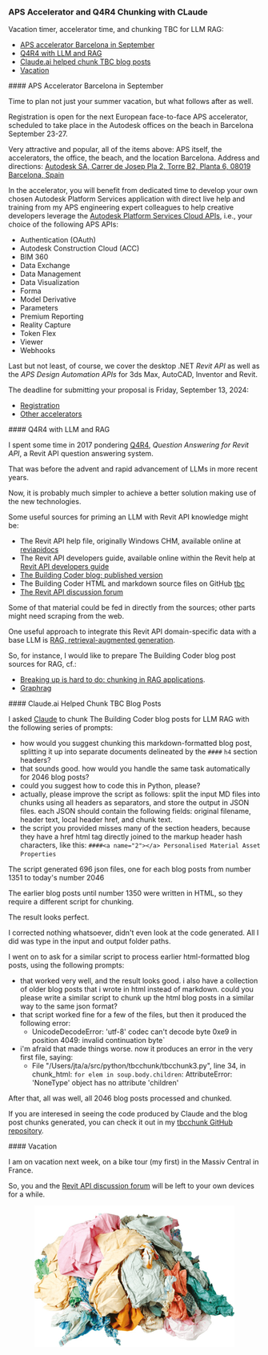 <head>
<meta http-equiv="Content-Type" content="text/html; charset=utf-8">
<link rel="stylesheet" type="text/css" href="bc.css">
<!-- https://highlightjs.org/#usage
<link rel="stylesheet" href="https://cdnjs.cloudflare.com/ajax/libs/highlight.js/11.9.0/styles/default.min.css">
<script src="https://cdnjs.cloudflare.com/ajax/libs/highlight.js/11.9.0/highlight.min.js"></script>
<script>hljs.highlightAll();</script>
-->

<!-- https://prismjs.com -->
<link href="https://cdn.jsdelivr.net/npm/prismjs@1.29.0/themes/prism.min.css" rel="stylesheet" />
<script src="https://cdn.jsdelivr.net/npm/prismjs@1.29.0/components/prism-core.min.js"></script>
<script src="https://cdn.jsdelivr.net/npm/prismjs@1.29.0/plugins/autoloader/prism-autoloader.min.js"></script>
<style> code[class*=language-], pre[class*=language-] { font-size : 90%; } </style>
</head>

<!---

- blog about barcelona accelerator:

- revisiting q4r4 with llm and rag
  Breaking up is hard to do: Chunking in RAG applications
  https://stackoverflow.blog/2024/06/06/breaking-up-is-hard-to-do-chunking-in-rag-applications/

- graphrag -- https://youtu.be/r09tJfON6kE

- claude.ai helped chunk tbc blog posts

- vacation

twitter:

 with the @AutodeskRevit #RevitAPI #BIM @DynamoBIM

&ndash; ...

linkedin:

#BIM #DynamoBIM #AutodeskAPS #Revit #API #IFC #SDK #Autodesk #AEC #adsk

the [Revit API discussion forum](http://forums.autodesk.com/t5/revit-api-forum/bd-p/160) thread

<center>
<img src="img/" alt="" title="" width="600"/>
<p style="font-size: 80%; font-style:italic"></p>
</center>

-->

### APS Accelerator and Q4R4 Chunking with CLaude

Vacation timer, accelerator time, and chunking TBC for LLM RAG:

- [APS accelerator Barcelona in September](#2)
- [Q4R4 with LLM and RAG](#3)
- [Claude.ai helped chunk TBC blog posts](#4)
- [Vacation](#5)

####<a name="2"></a> APS Accelerator Barcelona in September

Time to plan not just your summer vacation, but what follows after as well.

Registration is open for the next European face-to-face APS accelerator, scheduled to take place in the Autodesk offices on the beach in Barcelona September 23-27.

Very attractive and popular, all of the items above: APS itself, the accelerators, the office, the beach, and the location Barcelona.
Address and directions: [Autodesk SA, Carrer de Josep Pla 2, Torre B2, Planta 6, 08019 Barcelona, Spain](https://www.google.com/maps/dir//C/+Josep+Pla+2+Building+B2+Sant+Marti+08019+Barcelona+Spain)

In the accelerator, you will benefit from dedicated time to develop your own chosen Autodesk Platform Services application with direct live help and training from my APS engineering expert colleagues to help creative developers leverage the [Autodesk Platform Services Cloud APIs](https://aps.autodesk.com), i.e., your choice of the following APS APIs:

- Authentication (OAuth)
- Autodesk Construction Cloud (ACC)
- BIM 360
- Data Exchange
- Data Management
- Data Visualization
- Forma
- Model Derivative
- Parameters
- Premium Reporting
- Reality Capture
- Token Flex
- Viewer
- Webhooks

Last but not least, of course, we cover the desktop .NET *Revit API* as well as the *APS Design Automation APIs* for 3ds Max, AutoCAD, Inventor and Revit.

The deadline for submitting your proposal is Friday, September 13, 2024:

- [Registration](https://www.eventbrite.com/e/autodesk-platform-services-accelerator-barcelona-september-23-27-2024-tickets-866126125557)
- [Other accelerators](https://aps.autodesk.com/accelerator-program)

####<a name="3"></a> Q4R4 with LLM and RAG

I spent some time in 2017
pondering [Q4R4](https://thebuildingcoder.typepad.com/blog/r4q4/),
*Question Answering for Revit API*, a Revit API question answering system.

That was before the advent and rapid advancement of LLMs in more recent years.

Now, it is probably much simpler to achieve a better solution making use of the new technologies.

Some useful sources for priming an LLM with Revit API knowledge might be:

- The Revit API help file, originally Windows CHM, available online at [reviapidocs](https://www.revitapidocs.com/)
- The Revit API developers guide, available online within the Revit help at [Revit API developers guide](https://help.autodesk.com/view/RVT/2025/ENU/?guid=Revit_API_Revit_API_Developers_Guide_html)
- [The Building Coder blog; published version](https://thebuildingcoder.typepad.com/)
- The Building Coder HTML and markdown source files on GitHub [tbc](https://github.com/jeremytammik/tbc)
- [The Revit API discussion forum](https://forums.autodesk.com/t5/revit-api-forum/bd-p/160)

Some of that material could be fed in directly from the sources; other parts might need scraping from the web.

One useful approach to integrate this Revit API domain-specific data with a base LLM is [RAG, retrieval-augmented generation](https://duckduckgo.com/?q=rag+llm).

So, for instance, I would like to prepare The Building Coder blog post sources for RAG, cf.:

- [Breaking up is hard to do: chunking in RAG applications](https://stackoverflow.blog/2024/06/06/breaking-up-is-hard-to-do-chunking-in-rag-applications/).
- [Graphrag](https://youtu.be/r09tJfON6kE)

####<a name="4"></a> Claude.ai Helped Chunk TBC Blog Posts

I asked [Claude](https://claude.ai/) to chunk The Building Coder blog posts for LLM RAG with the following series of prompts:

- how would you suggest chunking this markdown-formatted blog post, splitting it up into separate documents delineated by the `####` `h4` section headers?
- that sounds good. how would you handle the same task automatically for 2046 blog posts?
- could you suggest how to code this in Python, please?
- actually, please improve the script as follows: split the input MD files into chunks using all headers as separators, and store the output in JSON files. each JSON should contain the following fields: original filename, header text, local header href, and chunk text.
- the script you provided misses many of the section headers, because they have a href html tag directly joined to the markup header hash characters, like this: `####<a name="2"></a> Personalised Material Asset Properties`

The script generated 696 json files, one for each blog posts from number 1351 to today's number 2046

The earlier blog posts until number 1350 were written in HTML, so they require a different script for chunking.

The result looks perfect.

I corrected nothing whatsoever, didn't even look at the code generated.
All I did was type in the input and output folder paths.

I went on to ask for a similar script to process earlier html-formatted blog posts, using the following prompts:

- that worked very well, and the result looks good. i also have a collection of older blog posts that i wrote in html instead of markdown. could you please write a similar script to chunk up the html blog posts in a similar way to the same json format?
- that script worked fine for a few of the files, but then it produced the following error:
    - UnicodeDecodeError: 'utf-8' codec can't decode byte 0xe9 in position 4049: invalid continuation byte`
- i'm afraid that made things worse. now it produces an error in the very first file, saying:
    - File "/Users/jta/a/src/python/tbcchunk/tbcchunk3.py", line 34, in chunk_html: `for elem in soup.body.children`: AttributeError: 'NoneType' object has no attribute 'children'

After that, all was well, all 2046 blog posts processed and chunked.

If you are interesed in seeing the code produced by Claude and the blog post chunks generated, you can check it out in
my [tbcchunk GitHub repository](https://github.com/jeremytammik/tbcchunk).

####<a name="5"></a> Vacation

I am on vacation next week, on a bike tour (my first) in the Massiv Central in France.

So, you and
the [Revit API discussion forum](http://forums.autodesk.com/t5/revit-api-forum/bd-p/160) will
be left to your own devices for a while.

<center>
<img src="img/rags.png" alt="Rags" title="Rags" width="400"/>
</center>
